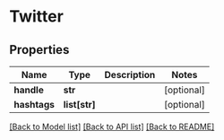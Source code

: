 # Twitter

## Properties
Name | Type | Description | Notes
------------ | ------------- | ------------- | -------------
**handle** | **str** |  | [optional] 
**hashtags** | **list[str]** |  | [optional] 

[[Back to Model list]](../README.md#documentation-for-models) [[Back to API list]](../README.md#documentation-for-api-endpoints) [[Back to README]](../README.md)


